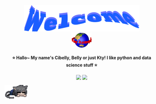 <!-- HEADER WELCOME -->
<div align="center" style="display: inline_block">
  <img src="Images/Welcome.png">
  <br>
  <img height="50" src="Images/Globe.gif">

  #### ⭐ Hallo~ My name's Cibelly, Belly or just Kty! I like python and data science stuff ⭐

<!-- SOCIAL MEDIA -->
  <a href="https://instagram.com/hxllo.kty" target="_blank"><img src="https://img.shields.io/badge/-Instagram-FDB0C0?style=for-the-badge&logo=instagram&logoColor=" target="_blank"></a>
  <a href="https://www.linkedin.com/in/cibelly-vit%C3%B3ria-rocha-de-oliveira-665498279/" target="_blank"><img src="https://img.shields.io/badge/-LinkedIn-%230077B5?style=for-the-badge&logo=linkedin&logoColor=white" target="_blank"></a>
</div>

<!-- NEKOARCH -->
<div align="left" style="display: inline_block">
  <img height="50" src="Images/Nyan.gif">
</div>
